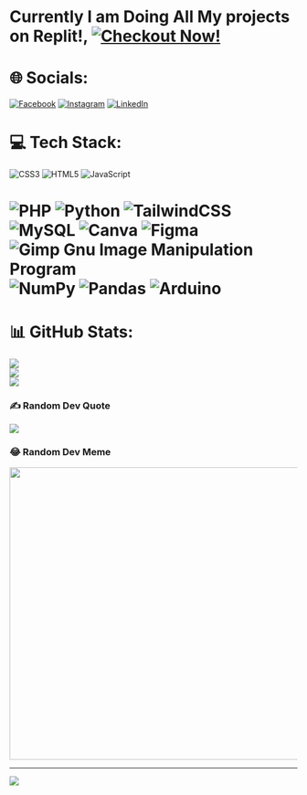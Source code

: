 # Currently I am Doing All My projects on Replit!, [![Checkout Now!](https://img.shields.io/badge/Replit----blue?style=for-the-badge&logo=artifacthub)](https://replit.com/@rith1x) 
# 🌐 Socials:
[![Facebook](https://img.shields.io/badge/Facebook-%231877F2.svg?logo=Facebook&logoColor=white)](https://facebook.com/rith1x) [![Instagram](https://img.shields.io/badge/Instagram-%23E4405F.svg?logo=Instagram&logoColor=white)](https://instagram.com/rith1x) [![LinkedIn](https://img.shields.io/badge/LinkedIn-%230077B5.svg?logo=linkedin&logoColor=white)](https://linkedin.com/in/kiruthikkumar) 

# 💻 Tech Stack:
![CSS3](https://img.shields.io/badge/css3-%231572B6.svg?style=for-the-badge&logo=css3&logoColor=white)
![HTML5](https://img.shields.io/badge/html5-%23E34F26.svg?style=for-the-badge&logo=html5&logoColor=white)
![JavaScript](https://img.shields.io/badge/javascript-%23323330.svg?style=for-the-badge&logo=javascript&logoColor=%23F7DF1E)
# ![PHP](https://img.shields.io/badge/php-%23777BB4.svg?style=for-the-badge&logo=php&logoColor=white) ![Python](https://img.shields.io/badge/python-3670A0?style=for-the-badge&logo=python&logoColor=ffdd54) ![TailwindCSS](https://img.shields.io/badge/tailwindcss-%2338B2AC.svg?style=for-the-badge&logo=tailwind-css&logoColor=white) ![MySQL](https://img.shields.io/badge/mysql-%2300f.svg?style=for-the-badge&logo=mysql&logoColor=white) ![Canva](https://img.shields.io/badge/Canva-%2300C4CC.svg?style=for-the-badge&logo=Canva&logoColor=white) 	![Figma](https://img.shields.io/badge/figma-%23F24E1E.svg?style=for-the-badge&logo=figma&logoColor=white) ![Gimp Gnu Image Manipulation Program](https://img.shields.io/badge/Gimp-657D8B?style=for-the-badge&logo=gimp&logoColor=FFFFFF) ![NumPy](https://img.shields.io/badge/numpy-%23013243.svg?style=for-the-badge&logo=numpy&logoColor=white) ![Pandas](https://img.shields.io/badge/pandas-%23150458.svg?style=for-the-badge&logo=pandas&logoColor=white) ![Arduino](https://img.shields.io/badge/-Arduino-00979D?style=for-the-badge&logo=Arduino&logoColor=white)
# 📊 GitHub Stats:
![](https://github-readme-stats.vercel.app/api?username=rith1x&theme=dark&hide_border=false&include_all_commits=false&count_private=false)<br/>
![](https://github-readme-streak-stats.herokuapp.com/?user=rith1x&theme=dark&hide_border=false)<br/>
![](https://github-readme-stats.vercel.app/api/top-langs/?username=rith1x&theme=dark&hide_border=false&include_all_commits=false&count_private=false&layout=compact)

### ✍️ Random Dev Quote
![](https://quotes-github-readme.vercel.app/api?type=vetical&theme=radical)

### 😂 Random Dev Meme
<img src="https://random-memer.herokuapp.com/" width="512px"/>

---
[![](https://visitcount.itsvg.in/api?id=rith1x&icon=0&color=0)](https://visitcount.itsvg.in)

<!-- Proudly created with GPRM ( https://gprm.itsvg.in ) -->
